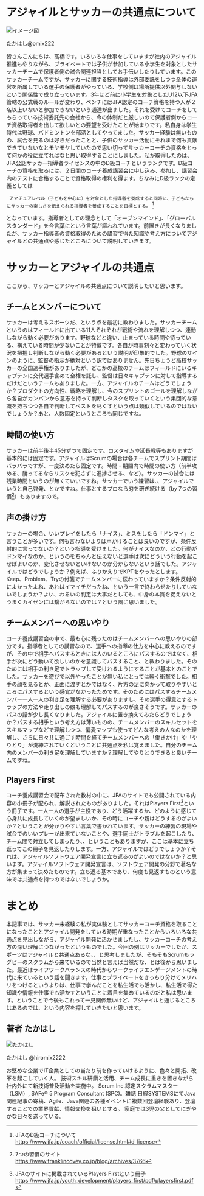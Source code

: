# アジャイルとサッカーの共通点について

![イメージ図](/images/chap-omix222/soccer.png)

たかはし@omix222

皆さんこんにちは、髙橋です。いろいろな仕事をしていますが社内のアジャイル推進もやりながら、プライベートでは子供が参加している小学生を対象としたサッカーチームで保護者側の試合関連担当としてお手伝いしたりしています。このサッカーチームですが、サッカーに関する技術指導は外部委託をしつつ全体の運営を所属している選手の保護者がやっている、学校側は場所提供以外関与しないという関係性で成り立っています。3年ほど前に小学生を対象としたU12以下JFA管轄の公式戦のルールが変わり、ベンチにはJFA認定のコーチ資格を持つ人が２名以上いないと参加できないという通達が出ました。それを受けてコーチをしてもらっている技術委託先の会社から、今の体制だと厳しいので保護者側からコーチ資格取得者を出して欲しいとの要望を受けたことが始まりです。私自身は学生時代は野球、バドミントンを部活としてやってました。サッカー経験は無いものの、試合を見るのは好きだったことと、子供のサッカー活動にそれまで何も貢献できていないなとモヤモヤしていたので思い切ってサッカーコーチの資格をとって何かの役に立てればなと思い取得することにしました。私が取得したのは、JFA公認サッカー指導者ライセンスの中のD級コーチというランクです。D級コーチの資格を取るには、２日間のコーチ養成講習会に申し込み、参加し、講習会内のテストに合格することで資格取得の権利を得ます。ちなみにD級ランクの定義としては

` アマチュアレベル（子どもを中心に）を対象とした指導者を養成すると同時に、子どもたちにサッカーの楽しさを伝えられる指導者を養成することを目標とする。` [^D級コーチ]

となっています。指導者としての理念として「オープンマインド」、「グローバルスタンダード」を合言葉にという言葉が謳われています。前置きが長くなりましたが、サッカー指導者の資格取得のための講習で得た知識や考え方についてアジャイルとの共通点や感じたところについて説明していきます。

# サッカーとアジャイルの共通点

ここから、サッカーとアジャイルの共通点について説明したいと思います。

## チームとメンバーについて

サッカーは考えるスポーツだ、という点を最初に教わりました。サッカーチームというのはフィールドに出ている11人それぞれが戦術や流れを理解しつつ、連動しながら動く必要があります。野球などと違い、止まっている時間や待っている、構えている時間が少ないことが特徴です。各自が時事刻々と変わっていく状況を把握し判断しながら動く必要があるという説明が印象的でした。野球のサインのように、監督の指示が絶対という訳ではありません。先日ちょうど高校サッカーの全国選手権がありましたが、どこかの高校のチームはフィールドにいるキャプテンに交代選手含めて全権を託し、監督は日々キャプテンに対して指導するだけだというチームもありました。一方、アジャイルのチームはどうでしょうか？プロダクトの方向性、戦略を理解し、今のスプリントのゴールを理解しながら各自がカンバンから意志を持って判断しタスクを取っていくという集団的な意識を持ちつつ各自で判断してベストを尽くすという点は類似しているのではないでしょうか？あと、人数固定というところも同じですね。

## 時間の使い方

サッカーは前半後半45分ずつで固定です。ロスタイムや延長戦等もありますが基本的には固定です。アジャイルはScrumの場合は各チームでスプリント期間はバラバラですが、一度決めたら固定です。時間・期間内で時間の使い方（前半攻める、勝ってるならリスクを犯さずに進捗させる、など）。サッカーの試合には残業時間というのが無くていいですね。サッカーでいう練習は、、アジャイルでいうと自己啓発、とかですね。仕事とするプロなら刃を研ぎ続ける（by 7つの習慣[^7つの習慣]）もありますので。

## 声の掛け方

サッカーの場合、いいプレイをしたら「ナイス」、ミスをしたら「ドンマイ」と言うことが多いです。何も言わないよりは声かけることは良いのですが、条件反射的に言ってないか？という指導を受けました。何がナイスなのか、どの行動がドンマイなのか、というのをちゃんと伝えないと選手は次にどういう行動を起こせばよいのか、変化させないといけないのか分からないという話でした。アジャイルではどうでしょうか？例えば、ふりかえりでKPTをやったとします。Keep、Problem、Tryの付箋でチームメンバーに伝わっていますか？条件反射的によかったよね、あれはイマイチだったね、という一言で終わらせたりしていないでしょうか？よい、わるいの判定は大事だとしても、中身の本質を捉えないとうまくカイゼンには繋がらないのでは？という風に思いました。

## チームメンバーへの思いやり

コーチ養成講習会の中で、最も心に残ったのはチームメンバーへの思いやりの部分です。指導者としての講習なので、選手への指導の仕方を中心に教えるのですが、その中で相手へパスするときには人のいるところにパスするのではなく、相手が次にどう動いて欲しいのかを意識してパスすること、と教わりました。そのためには相手の利き足でトラップして受けれるようにすることが基本とのことでした。サッカーを遊びで以外やったことが無い私にとっては軽く衝撃でした。相手の顔を見るとか、正面に渡すとかではなく、片方の足に向かって取りやすいところにパスするという感覚がなかったためです。そのためにはパスするチームメンバー一人一人の利き足を理解する必要がありますし、その選手の得意とするトラップの方法や走り出しの癖も理解してパスするのが良さそうです。サッカーのパスの話が少し長くなりました。アジャイルに置き換えてみたらどうでしょうか？パスする相手という考え方は薄いものの、チームメンバーのスキルセットをスキルマップなどで理解しつつ、偏愛マップも使ってどんな考えの人なのかを理解し、さらに日々共に過ごす時間を経てチームメンバーへの「働きかけ」や「やりとり」が洗練されていくということに共通点を私は覚えました。自分のチーム内のメンバーの利き足を理解していますか？理解してやりとりできると良いチームですね。

## Players First

コーチ養成講習会で配布された教材の中に、JFAのサイトでも公開されている内容の小冊子が配られ、解説されたものがありました。それはPlayers First[^PlayersFirst]という冊子です。一人一人の選手が主役であり、どう活躍するか、どのように感じて心身共に成長していくのが望ましいか、その時にコーチや親はどうするのがよいか？ということが分かりやすい言葉で書かれています。サッカーの練習の現場や試合でのいいプレーが出来ていないことや、選手同士がトラブルを起こしたり、チーム間で対立してしまったり、、ということもありますが、ここは基本に立ち返ってこの冊子を見返したりします。一方、アジャイルではどうでしょうか？それは、アジャイルソフトウェア開発宣言に立ち返るのがよいのではないか？と思います。アジャイルソフトウェア開発宣言は、ソフトウェア開発の分野で著名な方が集まって決めたものです。立ち返る基本であり、何度も見返すものという意味では共通点を持つのではないでしょうか。

# まとめ

本記事では、サッカー未経験の私が実体験としてサッカーコーチ資格を取ることになったこととアジャイル開発をしている時期が重なったことからいろいろな共通点を見出しながら、アジャイル開発に活かせましたし、サッカーコーチの考え方の深い理解につながったというものでした。今回の例はサッカーでしたが、スポーツはアジャイルと共通点あるな、、と思考しましたが、そもそもScrumもラグビーのスクラムから来ているので当然と言えば当然だな、とは後から思いました。最近はライフワークバランスの時代からワークライフエンゲージメントの時代に来ているという話を聞きます。仕事とプライベートをきっちり分けてメリハリをつけるというよりは、仕事で学んだことを私生活でも活かし、私生活で得た知識や情報を仕事でも活かすということに着目を集めているのだと私は思います。ということで今後もこれって一見関係無いけど、アジャイルと通じるところはあるのでは、という内容を探していきたいと思います。


## 著者 たかはし

![たかはし](/images/chap-omix222/profile.jpg)

たかはし @hiromix2222

お堅めな企業でIT企業としての当たり前を作っていけるように、色々と開拓、改革を起こしていく人。
技術スキル研鑽と活用、チーム成長に重きを置きながら社内外にて新技術普及活動を実施中。
Scrum Inc.認定スクラムマスター（LSM）, SAFe® 5 Program Consultant (SPC)。雑誌 日経SYSTEMSにてJava関連記事の寄稿、Agile、Java関連の各種イベントに複数回登壇経験あり、登壇することでの業界貢献、情報交換を狙いとする。
家庭では3児の父としてにぎやかな日々を送っている。

[^D級コーチ]: JFAのD級コーチについて https://www.jfa.jp/coach/official/license.html#d_license

[^PlayersFirst]: JFAのサイトに掲載されているPlayers Firstという冊子 https://www.jfa.jp/youth_development/players_first/pdf/playersfirst.pdf

[^7つの習慣]: 7つの習慣のサイト https://www.franklincovey.co.jp/blog/archives/3766
